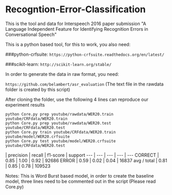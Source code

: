 # Recogntion-Error-Classification

This is the tool and data for Interspeech 2016 paper submission "A Language Independent Feature for Identifying Recognition Errors in Conversational Speech"

This is a python based tool, for this to work, you also need:

###python-crfsuite:
`https://python-crfsuite.readthedocs.org/en/latest/`

###scikit-learn:
`http://scikit-learn.org/stable/`

In order to generate the data in raw format, you need:

`https://github.com/belambert/asr_evaluation`
(The text file in the rawdata folder is created by this script)

After cloning the folder, use the following 4 lines can reproduce our experiment results

```
python Core.py prep youtube/rawdata/WER20.train youtube/CRFdata/WER20.train
python Core.py prep youtube/rawdata/WER20.test youtube/CRFdata/WER20.test
python Core.py train youtube/CRFdata/WER20.train youtube/model/WER20.crfsuite
python Core.py test youtube/model/WER20.crfsuite youtube/CRFdata/WER20.test
```

 | precision | recall | f1-score | support
--- | --- | --- | --- | ---
CORRECT | 0.85 | 1.00 | 0.92 | 92686
ERROR | 0.59 | 0.02 | 0.04 | 16837
avg / total | 0.81 | 0.85 | 0.78 | 109523

Notes:
This is Word Burst based model, in order to create the baseline model, three lines need to be commented out in the script (Please read Core.py)
